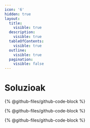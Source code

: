 ```yaml
---
icon: '6'
hidden: true
layout:
  title:
    visible: true
  description:
    visible: true
  tableOfContents:
    visible: true
  outline:
    visible: true
  pagination:
    visible: false
---
```


# Soluzioak



{% @github-files/github-code-block %}

{% @github-files/github-code-block %}

{% @github-files/github-code-block %}

